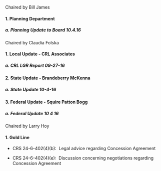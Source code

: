 Chaired by Bill James

#### 1. Planning Department

##### a. Planning Update to Board 10.4.16

Chaired by Claudia Folska

#### 1. Local Update - CRL Associates

##### a. CRL LGR Report 09-27-16

#### 2. State Update - Brandeberry McKenna

##### a. State Update 10-4-16

#### 3. Federal Update - Squire Patton Bogg

##### a. Federal Update 10 4 16

Chaired by Larry Hoy

#### 1. Gold Line

- CRS 24-6-402(4)(b):  Legal advice regarding Concession Agreement

- CRS 24-6-402(4)(e):  Discussion concerning negotiations regarding Concession Agreement